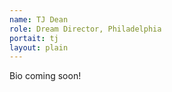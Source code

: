 ```yaml
---
name: TJ Dean
role: Dream Director, Philadelphia 
portait: tj
layout: plain
---
```


Bio coming soon!